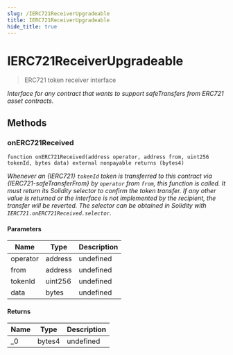 ```yaml
---
slug: /IERC721ReceiverUpgradeable
title: IERC721ReceiverUpgradeable
hide_title: true
---
```


# IERC721ReceiverUpgradeable

> ERC721 token receiver interface

_Interface for any contract that wants to support safeTransfers from ERC721 asset contracts._

## Methods

### onERC721Received

```solidity
function onERC721Received(address operator, address from, uint256 tokenId, bytes data) external nonpayable returns (bytes4)
```

_Whenever an {IERC721} `tokenId` token is transferred to this contract via {IERC721-safeTransferFrom} by `operator` from `from`, this function is called. It must return its Solidity selector to confirm the token transfer. If any other value is returned or the interface is not implemented by the recipient, the transfer will be reverted. The selector can be obtained in Solidity with `IERC721.onERC721Received.selector`._

#### Parameters

| Name     | Type    | Description |
| -------- | ------- | ----------- |
| operator | address | undefined   |
| from     | address | undefined   |
| tokenId  | uint256 | undefined   |
| data     | bytes   | undefined   |

#### Returns

| Name | Type   | Description |
| ---- | ------ | ----------- |
| \_0  | bytes4 | undefined   |
